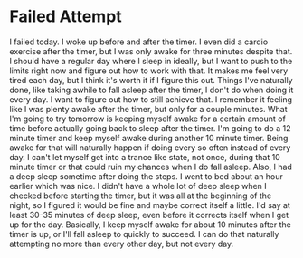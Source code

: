 # Failed Attempt

I failed today. I woke up before and after the timer. I even did a cardio exercise after the timer, but I was only awake for three minutes despite that. I should have a regular day where I sleep in ideally, but I want to push to the limits right now and figure out how to work with that. It makes me feel very tired each day, but I think it's worth it if I figure this out. Things I've naturally done, like taking awhile to fall asleep after the timer, I don't do when doing it every day. I want to figure out how to still achieve that. I remember it feeling like I was plenty awake after the timer, but only for a couple minutes. What I'm going to try tomorrow is keeping myself awake for a certain amount of time before actually going back to sleep after the timer. I'm going to do a 12 minute timer and keep myself awake during another 10 minute timer. Being awake for that will naturally happen if doing every so often instead of every day. I can't let myself get into a trance like state, not once, during that 10 minute timer or that could ruin my chances when I do fall asleep. Also, I had a deep sleep sometime after doing the steps. I went to bed about an hour earlier which was nice. I didn't have a whole lot of deep sleep when I checked before starting the timer, but it was all at the beginning of the night, so I figured it would be fine and maybe correct itself a little. I'd say at least 30-35 minutes of deep sleep, even before it corrects itself when I get up for the day. Basically, I keep myself awake for about 10 minutes after the timer is up, or I'll fall asleep to quickly to succeed. I can do that naturally attempting no more than every other day, but not every day.
